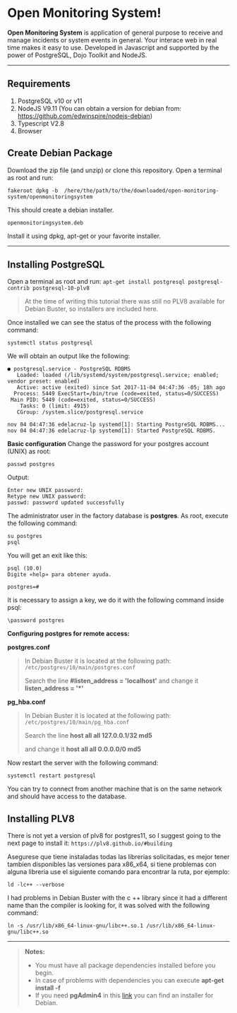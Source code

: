 Open Monitoring System!
===================

**Open Monitoring System** is application of general purpose to receive and manage incidents or system events in general. Your interace web in real time makes it easy to use. Developed in Javascript and supported by the power of PostgreSQL, Dojo Toolkit and NodeJS. 

----------

Requirements
-------------

 1. PostgreSQL v10 or v11
 2. NodeJS V9.11 (You can obtain a version for debian from: https://github.com/edwinspire/nodejs-debian) 
 3. Typescript V2.8
 4. Browser  

Create Debian Package
-------------

 Download the zip file (and unzip) or clone this repository.
Open a terminal as root and run:

    fakeroot dpkg -b  /here/the/path/to/the/downloaded/open-monitoring-system/openmonitoringsystem

This should create a debian installer.

    openmonitoringsystem.deb

 Install it using dpkg, apt-get or your favorite installer.


----------


**Installing PostgreSQL**
-------------
Open a terminal as root and run:
 `apt-get install postgresql postgresql-contrib postgresql-10-plv8`

> At the time of writing this tutorial there was still no PLV8 available for Debian Buster, so installers are included here.

Once installed we can see the status of the process with the following command:

 `systemctl status postgresql`

We will obtain an output like the following:

    ● postgresql.service - PostgreSQL RDBMS
       Loaded: loaded (/lib/systemd/system/postgresql.service; enabled; vendor preset: enabled)
       Active: active (exited) since Sat 2017-11-04 04:47:36 -05; 18h ago
      Process: 5449 ExecStart=/bin/true (code=exited, status=0/SUCCESS)
     Main PID: 5449 (code=exited, status=0/SUCCESS)
        Tasks: 0 (limit: 4915)
       CGroup: /system.slice/postgresql.service
    
    nov 04 04:47:36 edelacruz-lp systemd[1]: Starting PostgreSQL RDBMS...
    nov 04 04:47:36 edelacruz-lp systemd[1]: Started PostgreSQL RDBMS.


**Basic configuration**
Change the password for your postgres account (UNIX) as root:

    passwd postgres

Output:

    Enter new UNIX password: 
    Retype new UNIX password: 
    passwd: password updated successfully

The administrator user in the factory database is **postgres**.
As root, execute the following command:

    su postgres
    psql

You will get an exit like this:

    psql (10.0)
    Digite «help» para obtener ayuda.
    
    postgres=# 

It is necessary to assign a key, we do it with the following command inside psql:

    \password postgres

**Configuring postgres for remote access:**

**postgres.conf**
> In Debian Buster it is located at the following path:
> `/etc/postgres/10/main/postgres.conf`
> 
> Search the line
> **#listen_address = 'localhost'**
> and change it
> **listen_address = '*'**

**pg_hba.conf**
> In Debian Buster it is located at the following path:
> `/etc/postgres/10/main/pg_hba.conf`
> 
> Search the line
>  **host    all             all             127.0.0.1/32            md5**
> 
> and change it
> **host    all             all             0.0.0.0/0            md5**

Now restart the server with the following command:

    systemctl restart postgresql

You can try to connect from another machine that is on the same network and should have access to the database.


**Installing PLV8**
-------------
There is not yet a version of plv8 for postgres11, so I suggest going to the next page to install it:
 `https://plv8.github.io/#building`

Asegurese que tiene instaladas todas las librerias solicitadas, es mejor tener tambien disponibles las versiones para x86_x64, si tiene problemas con alguna libreria use el siguiente comando para encontrar la ruta, por ejemplo:

    ld -lc++ --verbose

I had problems in Debian Buster with the c ++ library since it had a different name than the compiler is looking for, it was solved with the following command:

    ln -s /usr/lib/x86_64-linux-gnu/libc++.so.1 /usr/lib/x86_64-linux-gnu/libc++.so


----------
> **Notes:**
> - You must have all package dependencies installed before you begin.
> - In case of problems with dependencies you can execute **apt-get install -f**
> - If you need **pgAdmin4** in this [link](https://github.com/edwinspire/pgadmin4-deb-package) you can find an installer for Debian.
